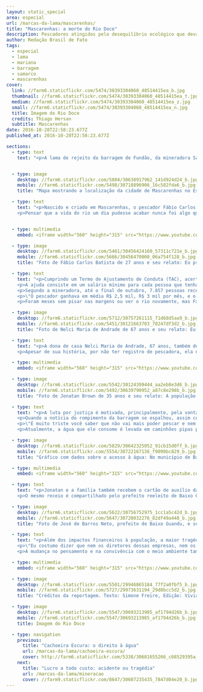 ```yaml
---
layout: static_special
area: especial
url: /marcas-da-lama/mascarenhas/
title: "Mascarenhas: a morte do Rio Doce"
description: Pescadores atingidos pelo desequilíbrio ecológico que devastou o rio e seus afluentes continuam sem a sua principal fonte de renda
author: Redação Brasil de Fato
tags:
  - especial
  - lama
  - mariana
  - barragem
  - samarco
  - mascarenhas
cover:
  link: //farm6.staticflickr.com/5474/30393304060_48514415ea_b.jpg
  thumbnail: //farm6.staticflickr.com/5474/30393304060_48514415ea_t.jpg
  medium: //farm6.staticflickr.com/5474/30393304060_48514415ea_z.jpg
  small: //farm6.staticflickr.com/5474/30393304060_48514415ea_n.jpg
  title: Imagem do Rio Doce
  credits: Thiago Hersan
  subtitle: Mascarenhas
date: 2016-10-28T22:58:23.677Z
published_at: 2016-10-28T22:58:23.677Z

sections:
  - type: text
    text: "<p>A lama de rejeito da barragem de Fundão, da mineradora Samarco (pertencente à Vale S.A. e BHP Billiton), chegou no estado do Espírito Santo no dia 16 de novembro. A comunidade de Mascarenhas, no município de Baixo Guandu, foi uma das primeiras atingidas no estado capixaba.</p><p>Com a principal fonte de renda sendo a atividade pesqueira, a tragédia socioambiental mudou radicalmente a região. Hoje, o que se vê são redes de pesca amontoadas, trabalhadores e trabalhadoras em busca de alternativas para sobrevivência, além da constatação, repetida em diversos relatos, de que: \"o Rio Doce morreu\". </p>"


  - type: image
    desktop: //farm6.staticflickr.com/5804/30638917962_141d924d24_b.jpg
    mobile: //farm6.staticflickr.com/5498/30718896906_16c582fda6_b.jpg
    title: "Mapa mostrando a localização da cidade de Mascarenhas no Espírito Santo em relação à barragem de Fundão em Minas Gerais"

  - type: text
    text: "<p>Nascido e criado em Mascarenhas, o pescador Fábio Carlos Batista, 37 anos, sempre teve na rotina as aventuras pelo Rio Doce. Pescando desde os 12 anos de idade, a paixão pela profissão foi passada de pai para filho. Antes da tragédia, era o que ele buscava ensinar para a filha, levando a menina para a beira do rio sempre que possível.</p>
    <p>Pensar que a vida do rio um dia pudesse acabar nunca foi algo que passou pela cabeça do pescador. Foi preciso ir até às margens e presenciar a lama correndo para acreditar na veracidade do que, até então, eram notícias e rumores. A diferença na cor da água e a velocidade da enxurrada lamacenta confirmaram os receios de que tudo poderia ir embora.</p>"


  - type: multimedia
    embed: <iframe width="560" height="315" src="https://www.youtube.com/embed/W7tWVzFeQ5M" frameborder="0" allowfullscreen></iframe>

  - type: image
    desktop: //farm6.staticflickr.com/5461/30456424160_57311c721e_b.jpg
    mobile: //farm6.staticflickr.com/5666/30456470000_06a754f128_b.jpg
    title: "Foto de Fábio Carlos Batista de 27 anos e seu relato: Eu preferia o rio correndo normal, sem dano nenhum, do que estar recebendo esse dinheiro da Samarco"

  - type: text
    text: "<p>Cumprindo um Termo de Ajustamento de Conduta (TAC), acertado com os Ministérios Públicos do Trabalho dos estados de Minas Gerais e do Espírito Santo, a Samarco distribuiu cartões de auxílio financeiro às famílias que tiveram suas rendas afetadas pelo rompimento da barragem.</p>
    <p>A ajuda consiste em um salário mínimo para cada pessoa que tenha perdido renda na família, além de 20% deste valor por cada membro dependente. Também é repassada a quantia equivalente a uma cesta básica.</p>
    <p>Segundo a mineradora, até o final de outubro, 7.857 pessoas recebiam o auxílio; Fábio estava entre estes. Ele relata que a garantia do recebimento ocorreu só após muita pressão, quando a empresa visitou a comunidade de Mascarenhas, fez o cadastro de algumas famílias e distribuiu o cartão. Apesar disso, as dificuldades econômicas ainda são vividas por sua família, e o trabalho de ajudante de pedreiro foi a alternativa que ele encontrou para complementar a renda.</p>
    <p>\"O pescador ganhava em média R$ 2,5 mil, R$ 3 mil por mês, e o cartão hoje é de R$ 1,3 mil a R$ 1,5 mil. Só que uma compra no mercado não fica menos de R$ 800. Então, o pessoal sofre muito com isso. A Samarco fala em indenização, mas, até hoje, não teve nada constatado. Por enquanto, só o cartão está na ativa e, mesmo assim, muita gente ficou prejudicado com o cartão. E tem gente que vivia da pesca aqui, pescador de carteira que não obteve o cartão. A gente nem entendeu como foi feita essa análise\", relata.</p>
    <p>Foram meses sem pisar nas margens ou ver o rio novamente, mas Fábio aceitou o convite da reportagem para visitar o local em que dedicou tantos momentos da vida. O olhar foi de esperança, de quem acredita que um dia o rio possa se recuperar. Das marcas que a lama deixou, ele resume: \"destruição e uma revolta muito grande, porque é uma tragédia que poderia ter sido evitada\". (Ver capítulo 2)</p>"

  - type: image
    desktop: //farm6.staticflickr.com/5712/30757261115_71d68d5aa9_b.jpg
    mobile: //farm6.staticflickr.com/5451/30121663703_78247df3d2_b.jpg
    title: "Foto de Nelci Maria de Andrade de 67 anos e seu relato: Eu estou sentindo falta do Rio Doce. A gente não vai vê-lo nunca mais. Só se for um milagre."

  - type: text
    text: "<p>A dona de casa Nelci Maria de Andrade, 67 anos, também dependia do rio. Trabalhando na roça desde criança, ela guarda recordações da pesca, com a qual sustentou sua família por anos. Morando sozinha e recebendo um salário mínimo de aposentadoria, agora, os custos de vida aumentaram: já não é mais possível pescar para se alimentar e nem aproveitar a água do rio para beber.</p>
    <p>Apesar de sua história, por não ter registro de pescadora, ela não recebe o cartão auxílio da Samarco. \"Hoje nós não temos mais onde pegar um peixe, não tem onde beber uma água, não tem mais onde ir para lazer, para tomar um banho. Não tem mais nada, acabou\", lamenta.</p>"

  - type: multimedia
    embed: <iframe width="560" height="315" src="https://www.youtube.com/embed/7rlv5I7_VwY" frameborder="0" allowfullscreen></iframe>

  - type: image
    desktop: //farm6.staticflickr.com/5542/30124399444_aa2eb8e3d6_b.jpg
    mobile: //farm6.staticflickr.com/5492/30639790952_a87c8e298b_b.jpg
    title: "Foto de Jonatan Brown de 35 anos e seu relato: A população quer justiça."

  - type: text
    text: "<p>A luta por justiça é motivada, principalmente, pela vontade de recuperar a vida que se tinha antes da lama. \"Há um ano a água estava bem limpa, cristalina. Você podia pegar na mão que não via. Hoje, é tudo diferente\", relembra o pescador Jonatan Brown, 34 anos.</p>
    <p>Quando a notícia do rompimento da barragem se espalhou, assim como muitos pescadores da região, ele passou horas no rio para tentar pescar o que pudesse antes que a lama chegasse e devastasse tudo.</p>
    <p>\"É muito triste você saber que não vai mais poder pescar e nem tomar um banho no rio, e nem consumir dele, porque está impróprio para consumo\", diz.</p>
    <p>Atualmente, a água que ele consome é levada em caminhões pipas para a comunidade. Ninguém da família confia na água que chega pelo encanamento. \"A uns tempos atrás, a minha esposa ferveu a água e a borda da panela estava tipo manchada de ferrugem\", conta.</p>"

  - type: image
    desktop: //farm6.staticflickr.com/5829/30642325052_91cb15d0ff_b.jpg
    mobile: //farm6.staticflickr.com/5554/30722167136_f9090bc829_b.jpg
    title: "Gráfico com dados sobre o acesso à água: No município de Baixo Guandu: 80,9% da população tem abastecimento de água e 17,4% usa água de poço. Em Colatina, 87,6% têm abastecimento de água e 11,2% usam água de poço. Em Linhares, 84,4% têm abastecimento de água e 13,6% usam água de poço. Fonte: IJSN, 2010."

  - type: multimedia
    embed: <iframe width="560" height="315" src="https://www.youtube.com/embed/Fnc-za_A6ao" frameborder="0" allowfullscreen></iframe>

  - type: text
    text: "<p>Jonatan e a família também recebem o cartão de auxílio da Samarco. Para eles, o benefício só foi conquistado às custas de protestos que pressionaram a empresa, como o bloqueio dos trilhos de trem na região. No entanto, ele afirma que o futuro é incerto, uma vez que não se sabe até quando o cartão estará disponível ou se um dia o rio vai se recuperar e estar próprio para a pesca.</p>
    <p>O mesmo receio é compartilhado pelo prefeito reeleito de Baixo Guandu, José de Barros Neto (PCdoB). \"Aqui em Guandu, eles [Samarco] distribuíram alguns cartões, que, de certa forma, até ajudaram a economia a sobreviver diante dessa crise que a gente vive. Não há como negar isso. São quase R$ 1 milhão distribuídos aqui entre a nossa população, para pescadores e não pescadores atingidos direta e indiretamente por essa tragédia. Mas a gente sabe que esse benefício vai cessar e também que ele não representa a realidade das famílias. Algumas recebiam mais de R$ 3 mil ou R$ 4 mil e, agora, estão recebendo R$ 1 mil e pouco por mês; o que é só um paliativo\", argumenta.</p>"

  - type: image
    desktop: //farm6.staticflickr.com/5622/30756752975_1cc1a5c42d_b.jpg
    mobile: //farm6.staticflickr.com/5647/30720032276_82df49a448_b.jpg
    title: "Foto de José de Barros Neto, prefeito de Baixo Guandu, e seu relato: O que nos importa, e o que a gente sempre está cobrando, é que isso não pode entrar no rol dos tantos casos no Brasil e no mundo que caíram na impunidade"

  - type: text
    text: "<p>Além dos impactos financeiros à população, a maior tragédia socioambiental do país deixou no município a convicção de que o mundo é dominado pelo capital e pelos interesses de uma minoria, em detrimento dos interesses da maioria das pessoas, da proteção do meio ambiente e dos animais, aponta José de Barros Neto.</p>
    <p>\"Eu costumo dizer que nem os diretores dessas empresas, nem os funcionários que os defendem com unhas e dentes para manter seus empregos e o funcionamento dos negócios, não sabem que [eles mesmos] não têm importância. Eles são só peças que estão atuando naquele momento, naquela hora. Para o capital, eles não têm nenhuma importância. O diretor da Samarco à época do crime ambiental já não é o mesmo hoje, já foi trocado. Eles são peças que vão trocando\", critica.</p>
    <p>A mudança no pensamento e na convivência com o meio ambiente também é algo que mudou na comunidade atingida. \"A tragédia reforça nossa convicção de que nós temos que mudar muita coisa nesse mundo se a gente quiser viver um pouco mais de tempo aqui no planeta\", opina o prefeito de Baixo Guandu.</p>"  

  - type: multimedia
    embed: <iframe width="560" height="315" src="https://www.youtube.com/embed/7cPx00ESy3k" frameborder="0" allowfullscreen></iframe>   

  - type: image
    desktop: //farm6.staticflickr.com/5501/29946865184_77f2a0fbf5_b.jpg
    mobile: //farm6.staticflickr.com/5727/29973631194_29d8bcc5d2_b.jpg
    title: "Créditos da reportagem. Texto: Simone Freire, Edição: Viviana Fernandes, Vídeo e Foto: José Eduardo Bernardes e Guilherme Weimann, Arte: Wilcker Morais"

  - type: image
    desktop: //farm6.staticflickr.com/5547/30693213985_af1794d26b_b.jpg
    mobile: //farm6.staticflickr.com/5547/30693213985_af1794d26b_b.jpg
    title: Imagem do Rio Doce

  - type: navigation
    previous:
      title: "Cachoeira Escura: o direito à água"
      url: /marcas-da-lama/cachoeira-escura/
      cover: http://farm6.staticflickr.com/5338/30681655266_c68529395a_z.jpg
    next:
      title: "Lucro a todo custo: acidente ou tragédia"
      url: /marcas-da-lama/mineracao
      cover: //farm9.staticflickr.com/8647/30607235435_7847d04e20_b.jpg
---
```

